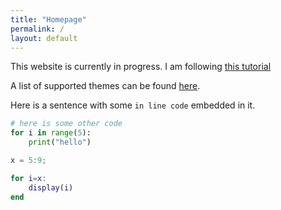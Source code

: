 ```yaml
---
title: "Homepage"
permalink: /
layout: default
---
```


This website is currently in progress. I am following [this tutorial](https://www.youtube.com/watch?v=xAOR8sI3UrU)

A list of supported themes can be found [here](https://pages.github.com/themes/).

Here is a sentence with some `in line code` embedded in it.

```python
# here is some other code
for i in range(5):
    print("hello")
```

```matlab
x = 5:9;

for i=x:
    display(i)
end
```